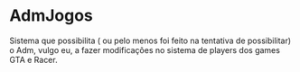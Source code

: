 # AdmJogos
Sistema que possibilita ( ou pelo menos foi feito na tentativa de possibilitar) o Adm, vulgo eu, a fazer modificações no sistema de players dos games GTA e Racer.
